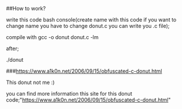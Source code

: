 ##How to work?

write this code bash console(create name with this code if you want to change name you have to change donut.c you can write you .c file);

compile with gcc -o donut donut.c -lm

after;

./donut

###https://www.a1k0n.net/2006/09/15/obfuscated-c-donut.html 

This donut not me :)

you can find more information this site for this donut code;"https://www.a1k0n.net/2006/09/15/obfuscated-c-donut.html"

